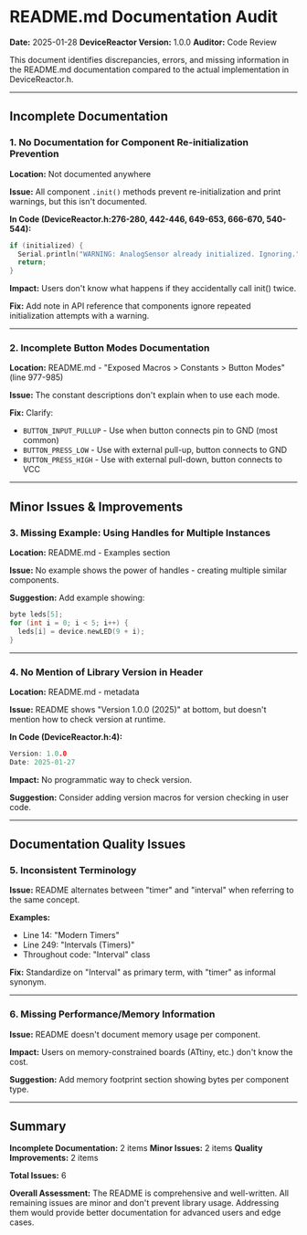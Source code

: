 # README.md Documentation Audit

**Date:** 2025-01-28
**DeviceReactor Version:** 1.0.0
**Auditor:** Code Review

This document identifies discrepancies, errors, and missing information in the README.md documentation compared to the actual implementation in DeviceReactor.h.

---

## Incomplete Documentation

### 1. No Documentation for Component Re-initialization Prevention

**Location:** Not documented anywhere

**Issue:** All component `.init()` methods prevent re-initialization and print warnings, but this isn't documented.

**In Code (DeviceReactor.h:276-280, 442-446, 649-653, 666-670, 540-544):**
```cpp
if (initialized) {
  Serial.println("WARNING: AnalogSensor already initialized. Ignoring.");
  return;
}
```

**Impact:** Users don't know what happens if they accidentally call init() twice.

**Fix:** Add note in API reference that components ignore repeated initialization attempts with a warning.

---

### 2. Incomplete Button Modes Documentation

**Location:** README.md - "Exposed Macros > Constants > Button Modes" (line 977-985)

**Issue:** The constant descriptions don't explain when to use each mode.

**Fix:** Clarify:
- `BUTTON_INPUT_PULLUP` - Use when button connects pin to GND (most common)
- `BUTTON_PRESS_LOW` - Use with external pull-up, button connects to GND
- `BUTTON_PRESS_HIGH` - Use with external pull-down, button connects to VCC

---

## Minor Issues & Improvements

### 3. Missing Example: Using Handles for Multiple Instances

**Location:** README.md - Examples section

**Issue:** No example shows the power of handles - creating multiple similar components.

**Suggestion:** Add example showing:
```cpp
byte leds[5];
for (int i = 0; i < 5; i++) {
  leds[i] = device.newLED(9 + i);
}
```

---

### 4. No Mention of Library Version in Header

**Location:** README.md - metadata

**Issue:** README shows "Version 1.0.0 (2025)" at bottom, but doesn't mention how to check version at runtime.

**In Code (DeviceReactor.h:4):**
```cpp
Version: 1.0.0
Date: 2025-01-27
```

**Impact:** No programmatic way to check version.

**Suggestion:** Consider adding version macros for version checking in user code.

---

## Documentation Quality Issues

### 5. Inconsistent Terminology

**Issue:** README alternates between "timer" and "interval" when referring to the same concept.

**Examples:**
- Line 14: "Modern Timers"
- Line 249: "Intervals (Timers)"
- Throughout code: "Interval" class

**Fix:** Standardize on "Interval" as primary term, with "timer" as informal synonym.

---

### 6. Missing Performance/Memory Information

**Issue:** README doesn't document memory usage per component.

**Impact:** Users on memory-constrained boards (ATtiny, etc.) don't know the cost.

**Suggestion:** Add memory footprint section showing bytes per component type.

---

## Summary

**Incomplete Documentation:** 2 items
**Minor Issues:** 2 items
**Quality Improvements:** 2 items

**Total Issues:** 6

**Overall Assessment:** The README is comprehensive and well-written. All remaining issues are minor and don't prevent library usage. Addressing them would provide better documentation for advanced users and edge cases.
